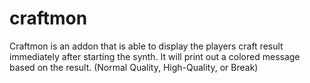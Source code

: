 # craftmon

Craftmon is an addon that is able to display the players craft result immediately after starting the synth. It will print out a colored message based on the result. (Normal Quality, High-Quality, or Break) 